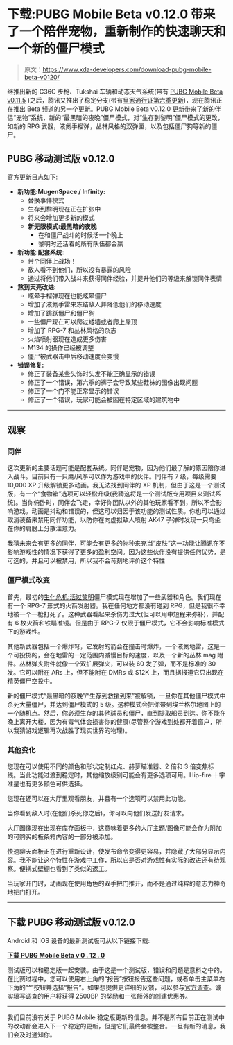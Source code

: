 # 下载:PUBG Mobile Beta v0.12.0 带来了一个陪伴宠物，重新制作的快速聊天和一个新的僵尸模式

> 原文：<https://www.xda-developers.com/download-pubg-mobile-beta-v0120/>

继推出新的 G36C 步枪、Tukshai 车辆和动态天气系统(带有 [PUBG Mobile Beta v0.11.5](https://www.xda-developers.com/download-pubg-mobile-beta-v0115/) )之后，腾讯又推出了稳定分支(带有[皇家通行证第六季更新](https://www.xda-developers.com/pubg-mobile-royale-pass-season-6-update-g36c-tukshai/))，现在腾讯正在推出 Beta 频道的另一个更新。PUBG Mobile Beta v0.12.0 更新带来了新的伴侣“宠物”系统，新的“最黑暗的夜晚”僵尸模式，对“生存到黎明”僵尸模式的更改，如新的 RPG 武器，液氮手榴弹，丛林风格的双弹匣，以及包括僵尸狗等新的僵尸。

## PUBG 移动测试版 v0.12.0

官方更新日志如下:

*   **新功能:MugenSpace / Infinity:**
    *   替换事件模式
    *   生存到黎明现在正在扩张中
    *   将来会增加更多新的模式
    *   **新无限模式:最黑暗的夜晚**
        *   在和僵尸战斗的时候活一个晚上
        *   黎明时还活着的所有队伍都会赢
*   **新功能:配套系统:**
    *   带个同伴上战场！
    *   敌人看不到他们，所以没有暴露的风险
    *   通过将他们带入战斗来获得同伴经验，并提升他们的等级来解锁同伴表情
*   **熬到天亮改进:**
    *   眩晕手榴弹现在也能眩晕僵尸
    *   增加了液氮手雷来冻结敌人并降低他们的移动速度
    *   增加了跳跃僵尸和僵尸狗
    *   一些僵尸现在可以爬过矮墙或者爬上屋顶
    *   增加了 RPG-7 和丛林风格的杂志
    *   火焰喷射器现在造成更多伤害
    *   M134 的操作已经被调整
    *   僵尸被武器击中后移动速度会变慢
*   **错误修复:**
    *   修正了装备某些头饰时头发不能正确显示的错误
    *   修正了一个错误，第六季的裤子会导致某些鞋袜的图像出现问题
    *   修正了一个门不能正常显示的错误
    *   修正了一个错误，玩家可能会被困在特定区域的建筑物中

* * *

## 观察

### 同伴

这次更新的主要话题可能是配套系统。同伴是宠物，因为他们最了解的原因陪你进入战斗。目前只有一只鹰/风筝可以作为游戏中的伙伴。同伴有 7 级，每级需要 10,000 XP 升级解锁更多动画。我无法找到同伴的 XP 机制，但由于这是一个测试版，有一个“食物箱”选项可以轻松升级(我猜这将是一个测试版专用项目来测试系统)。当你俯卧时，同伴会飞走，幸好你团队以外的其他玩家看不到，所以不会影响游戏。动画是抖动和错误的，但这可以归因于该功能的测试性质。你也可以通过取消装备来禁用同伴功能，以防你在向虚拟敌人喷射 AK47 子弹时发现一只鸟坐在你的肩膀上分散注意力。

我猜未来会有更多的同伴，可能会有更多的物种来充当“皮肤”这一功能让腾讯在不影响游戏性的情况下获得了更多的盈利空间。因为这些伙伴没有提供任何优势，是可选的，并且可以被禁用，所以我不会苛刻地评价这个特性

### 僵尸模式改变

首先，最初的[生化危机:活过黎明](https://www.xda-developers.com/download-pubg-mobile-beta-resident-evil-2/)僵尸模式现在增加了一些武器和角色。我们现在有一个 RPG-7 形式的火箭发射器。我在任何地方都没有碰到 RPG，但是我很不幸地被一个一枪打死了。这种武器看起来杀伤力过大(但可以用中短程来弥补)，并配有 6 枚火箭和铁瞄准镜。但是由于 RPG-7 仅限于僵尸模式，它不会影响标准模式下的游戏性。

其他新武器包括一个爆炸弩，它发射的箭会在撞击时爆炸，一个液氮地雷，这是一个可投掷的，会在地雷的一定范围内减慢目标的速度，以及一个新的丛林 mag 附件。丛林弹夹附件就像一个双扩展弹夹，可以装 60 发子弹，而不是标准的 30 发。它可以附在 ARs 上，但不能附在 DMRs 或 S12K 上，而且据报道它只出现在精英僵尸空投中。

新的僵尸模式“最黑暗的夜晚”/“生存到救援到来”被解锁，一旦你在其他僵尸模式中杀死大量僵尸，并达到僵尸模式的 5 级。这种模式会把你带到埃兰格尔地图上的一个随机点。然后，你必须生存的其他球员和僵尸，直到提取船员到达。你不能在晚上离开大楼，因为有毒气体会损害你的健康(尽管整个游戏到处都开着窗户，所以我猜游戏逻辑再次战胜了现实世界的物理)。

### 其他变化

您现在可以使用不同的颜色和形状定制红点、赫萝瞄准器、2 倍和 3 倍变焦标线。当此功能过渡到稳定时，其他缩放级别可能会有更多选项可用。Hip-fire 十字准星也有更多颜色可供选择。

您现在还可以在大厅里观看朋友，并且有一个选项可以禁用此功能。

当你看到敌人时(在他们杀死你之后)，你可以向他们发送好友请求。

大厅图像现在出现在库存面板中，这意味着更多的大厅主题/图像可能会作为附加的可购买的板条箱内容的一部分被添加。

快速聊天面板正在进行重新设计，使发布命令变得更容易，并隐藏了大部分显示内容。我不能让这个特性在游戏中工作，所以它是否对游戏性有实际的改进还有待观察。便携式壁橱也看到了类似的返工。

当玩家开门时，动画现在使用角色的双手把门推开，而不是通过纯粹的意志力神奇地把门打开。

* * *

## 下载 PUBG 移动测试版 v0.12.0

Android 和 iOS 设备的最新测试版可从以下链接下载:

[**下载 PUBG Mobile Beta v 0 . 12 . 0**](https://filecdn.igamecj.com/fclient/download.html)

测试版可以和稳定版一起安装。由于这是一个测试版，错误和问题是意料之中的。在比赛过程中，您可以使用右上角的“报告”按钮报告这些问题，或者单击主菜单右下角的“^”按钮并选择“报告”。如果想提供更详细的反馈，可以参与[官方调查](https://e.gamer.qq.com/m/version/task/5530/task-wj)。诚实填写调查的用户将获得 2500BP 的奖励和一张额外的创建优惠券。

* * *

我们目前没有关于 PUBG Mobile 稳定版更新的信息。并不是所有目前正在测试中的改动都会进入下一个稳定的更新，但是它们最终会被整合。一旦有新的消息，我们会及时通知你。